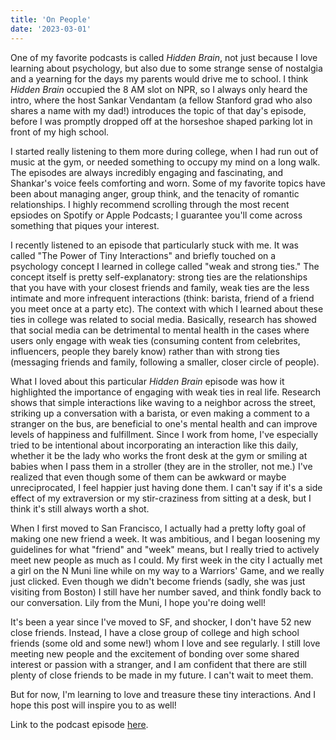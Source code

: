 ```yaml
---
title: 'On People'
date: '2023-03-01'
---
```


One of my favorite podcasts is called _Hidden Brain_, not just because I love learning about psychology, but also due to some strange sense of nostalgia and a yearning for the days my parents would drive me to school. I think _Hidden Brain_ occupied the 8 AM slot on NPR, so I always only heard the intro, where the host Sankar Vendantam (a fellow Stanford grad who also shares a name with my dad!) introduces the topic of that day's episode, before I was promptly dropped off at the horseshoe shaped parking lot in front of my high school. 

I started really listening to them more during college, when I had run out of music at the gym, or needed something to occupy my mind on a long walk. The episodes are always incredibly engaging and fascinating, and Shankar's voice feels comforting and worn. Some of my favorite topics have been about managing anger, group think, and the tenacity of romantic relationships. I highly recommend scrolling through the most recent epsiodes on Spotify or Apple Podcasts; I guarantee you'll come across something that piques your interest. 

I recently listened to an episode that particularly stuck with me. It was called "The Power of Tiny Interactions" and briefly touched on a psychology concept I learned in college called "weak and strong ties." The concept itself is pretty self-explanatory: strong ties are the relationships that you have with your closest friends and family, weak ties are the less intimate and more infrequent interactions (think: barista, friend of a friend you meet once at a party etc). The context with which I learned about these ties in college was related to social media. Basically, research has showed that social media can be detrimental to mental health in the cases where users only engage with weak ties (consuming content from celebrites, influencers, people they barely know) rather than with strong ties (messaging friends and family, following a smaller, closer circle of people). 

What I loved about this particular _Hidden Brain_ episode was how it highlighted the importance of engaging with weak ties in real life. Research shows that simple interactions like waving to a neighbor across the street, striking up a conversation with a barista, or even making a comment to a stranger on the bus, are beneficial to one's mental health and can improve levels of happiness and fulfillment. Since I work from home, I've especially tried to be intentional about incorporating an interaction like this daily, whether it be the lady who works the front desk at the gym or smiling at babies when I pass them in a stroller (they are in the stroller, not me.) I've realized that even though some of them can be awkward or maybe unreciprocated, I feel happier just having done them. I can't say if it's a side effect of my extraversion or my stir-craziness from sitting at a desk, but I think it's still always worth a shot. 

When I first moved to San Francisco, I actually had a pretty lofty goal of making one new friend a week. It was ambitious, and I began loosening my guidelines for what "friend" and "week" means, but I really tried to actively meet new people as much as I could. My first week in the city I actually met a girl on the N Muni line while on my way to a Warriors' Game, and we really just clicked. Even though we didn't become friends (sadly, she was just visiting from Boston) I still have her number saved, and think fondly back to our conversation. Lily from the Muni, I hope you're doing well! 

 It's been a year since I've moved to SF, and shocker, I don't have 52 new close friends. Instead, I have a close group of college and high school friends (some old and some new!) whom I love and see regularly. I still love meeting new people and the excitement of bonding over some shared interest or passion with a stranger, and I am confident that there are still plenty of close friends to be made in my future. I can't wait to meet them. 

 But for now, I'm learning to love and treasure these tiny interactions. And I hope this post will inspire you to as well!

 Link to the podcast episode [here](https://open.spotify.com/episode/579vrrrOly2UoVwAky77LD).